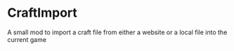 # CraftImport
A small mod to import a craft file from either a website or a local file into the current game
